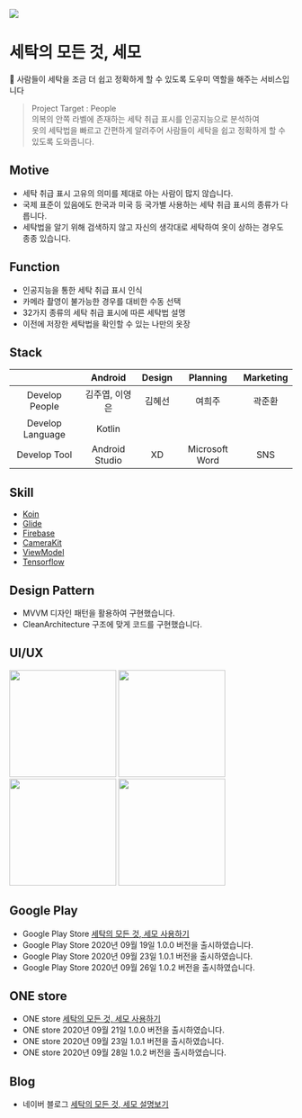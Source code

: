 <img src="https://user-images.githubusercontent.com/49600974/104805911-e5a12480-5816-11eb-911d-b41dda4e157b.png"></img>

# 세탁의 모든 것, 세모
🧺 사람들이 세탁을 조금 더 쉽고 정확하게 할 수 있도록 도우미 역할을 해주는 서비스입니다

> Project Target : People<br/>
> 의복의 안쪽 라벨에 존재하는 세탁 취급 표시를 인공지능으로 분석하여<br/>
> 옷의 세탁법을 빠르고 간편하게 알려주어 사람들이 세탁을 쉽고 정확하게 할 수 있도록 도와줍니다.

## Motive
- 세탁 취급 표시 고유의 의미를 제대로 아는 사람이 많지 않습니다.
- 국제 표준이 있음에도 한국과 미국 등 국가별 사용하는 세탁 취급 표시의 종류가 다릅니다.
- 세탁법을 알기 위해 검색하지 않고 자신의 생각대로 세탁하여 옷이 상하는 경우도 종종 있습니다.

## Function
- 인공지능을 통한 세탁 취급 표시 인식
- 카메라 촬영이 불가능한 경우를 대비한 수동 선택
- 32가지 종류의 세탁 취급 표시에 따른 세탁법 설명
- 이전에 저장한 세탁법을 확인할 수 있는 나만의 옷장

## Stack
|                      | Android     | Design        | Planning | Marketing  |
|:--------------------:|:---------------:|:------------------:|:-----:|:----:|
| Develop People | 김주엽, 이영은 | 김혜선       | 여희주 | 곽준환 |
| Develop Language | Kotlin| |||
| Develop Tool     | Android Studio  | XD | Microsoft Word | SNS|

## Skill
- <a href="https://github.com/InsertKoinIO/koin">Koin</a>
- <a href="https://github.com/bumptech/glide">Glide</a>
- <a href="https://github.com/firebase/">Firebase</a>
- <a href="https://github.com/CameraKit/camerakit-android">CameraKit</a>
- <a href="https://developer.android.com/jetpack/androidx/releases/lifecycle?hl=ko">ViewModel</a>
- <a href="https://www.tensorflow.org/?hl=ko">Tensorflow</a>

## Design Pattern
- MVVM 디자인 패턴을 활용하여 구현했습니다.
- CleanArchitecture 구조에 맞게 코드를 구현했습니다.

## UI/UX
<div>
<img width="190" src="https://user-images.githubusercontent.com/49600974/96325430-876f7480-1062-11eb-9340-fc5c4cb0ca15.png"></img>
<img width="190" src="https://user-images.githubusercontent.com/49600974/96325428-850d1a80-1062-11eb-9928-66db01441f30.png"></img>
<img width="190" src="https://user-images.githubusercontent.com/49600974/96325429-863e4780-1062-11eb-8b6f-4c8fd797ce07.png"></img>
<img width="190" src="https://user-images.githubusercontent.com/49600974/96325424-80e0fd00-1062-11eb-9f6b-d1342540b15d.png"></img>
</div>

## Google Play
  - Google Play Store <a href ="https://play.google.com/store/apps/details?id=kr.hs.dgsw.stac.semo" target ="_blank" title ="세탁의 모든 것, 세모 사용하기">세탁의 모든 것, 세모 사용하기</a>
  - Google Play Store 2020년 09월 19일 1.0.0 버전을 출시하였습니다.
  - Google Play Store 2020년 09월 23일 1.0.1 버전을 출시하였습니다.
  - Google Play Store 2020년 09월 26일 1.0.2 버전을 출시하였습니다.
  
## ONE store
  - ONE store <a href ="https://m.onestore.co.kr/mobilepoc/apps/appsDetail.omp?prodId=0000751111" target ="_blank" title ="세탁의 모든 것, 세모 사용하기">세탁의 모든 것, 세모 사용하기</a>
  - ONE store 2020년 09월 21일 1.0.0 버전을 출시하였습니다.
  - ONE store 2020년 09월 23일 1.0.1 버전을 출시하였습니다.
  - ONE store 2020년 09월 28일 1.0.2 버전을 출시하였습니다.
  
## Blog
  - 네이버 블로그 <a href ="http://blog.naver.com/kjy13299/222112463298" target ="_blank" title ="세탁의 모든 것, 세모 설명보기">세탁의 모든 것, 세모 설명보기</a>

